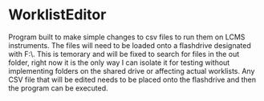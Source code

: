 # WorklistEditor
Program built to make simple changes to csv files to run them on LCMS instruments.
The files will need to be loaded onto a flashdrive designated with F:\\. This is temorary and will be fixed to search for files in the out folder, right now it is the only way I can isolate it for testing without implementing folders on the shared drive or affecting actual worklists. 
Any CSV file that will be edited needs to be placed onto the flashdrive and then the program can be executed.
